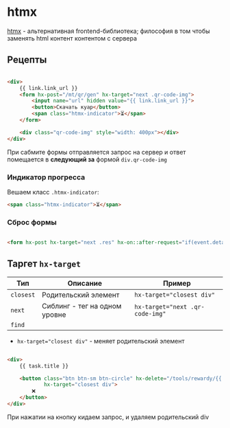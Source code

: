 # htmx

[htmx](https://htmx.org/) - альтернативная frontend-библиотека; философия в том чтобы заменять html контент контентом с
сервера

## Рецепты

```html

<div>
    {{ link.link_url }}
    <form hx-post="/mt/qr/gen" hx-target="next .qr-code-img">
        <input name="url" hidden value="{{ link.link_url }}">
        <button>Скачать куар</button>
        <span class="htmx-indicator">⏳</span>
    </form>

    <div class="qr-code-img" style="width: 400px"></div>
</div>
```

При сабмите формы отправляется запрос на сервер и ответ помещается в **следующий за**
формой `div.qr-code-img`

### Индикатор прогресса

Вешаем класс `.htmx-indicator`:

```html
<span class="htmx-indicator">⏳</span>
```

### Сброс формы

```html

<form hx-post hx-target="next .res" hx-on::after-request="if(event.detail.successful) this.reset()">

```

## Таргет `hx-target`

| Тип       | Описание                      | Пример                          |
|-----------|-------------------------------|---------------------------------|
| `closest` | Родительский элемент          | `hx-target="closest div"`       |
| `next`    | Сиблинг - тег на одном уровне | `hx-target="next .qr-code-img"` |
| `find`    |                               |                                 |

- `hx-target="closest div"` - меняет родительский элемент

```html

<div>
    {{ task.title }}

    <button class="btn btn-sm btn-circle" hx-delete="/tools/rewardy/{{ task.id }}" hx-swap="delete"
            hx-target="closest div">
        ❌
    </button>
</div>

```

При нажатии на кнопку кидаем запрос, и удаляем родительский div
